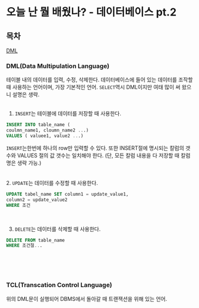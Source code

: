 # 오늘 난 뭘 배웠나? - 데이터베이스 pt.2

## 목차
[DML](dml(data-multipulation-language))


### DML(Data Multipulation Language)
테이블 내의 데이터를 입력, 수정, 삭제한다. 데이터베이스에 들어 있는 데이터를 조작할 때 사용하는 언어이며, 가장 기본적인 언어. 
`SELECT`역시 DML이지만 여태 많이 써 왔으니 설명은 생략.
<br>
<br>
1. `INSERT`는 테이블에 데이터를 저장할 때 사용한다. 
```sql
INSERT INTO table_name (
coulmn_name1, cloumn_name2 ...)
VALUES ( valuee1, value2 ...)
```


`INSERT`는한번에 하나의 row만 입력할 수 있다. 또한 INSERT절에 명시되는 칼럼의 갯수와 VALUES 절의 값 갯수는 일치해야 한다.
(단, 모든 칼럼 내용을 다 저장할 때 칼럼 명은 생략 가능.) 
<br><br><br>
2. `UPDATE`는 데이터를 수정할 때 사용한다.
```sql
UPDATE tabel_name SET column1 = update_value1,
column2 = update_value2
WHERE 조건
```
<br>

3. `DELETE`는 데이터를 삭제할 때 사용한다.
```sql
DELETE FROM table_name
WHERE 조건절...
```
<br><br><br>
### TCL(Transcation Control Language)
위의 DML문이 실행되어 DBMS에서 돌아갈 때 트랜잭션을 위해 있는 언어.
